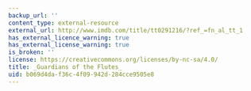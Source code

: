 ```yaml
---
backup_url: ''
content_type: external-resource
external_url: http://www.imdb.com/title/tt0291216/?ref_=fn_al_tt_1
has_external_licence_warning: true
has_external_license_warning: true
is_broken: ''
license: https://creativecommons.org/licenses/by-nc-sa/4.0/
title: _Guardians of the Flutes_
uid: b069d4da-f36c-4f09-942d-284cce9505e8
---
```

